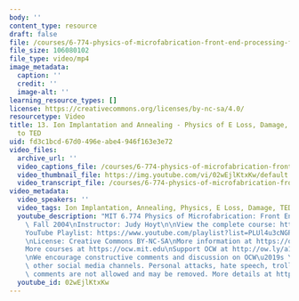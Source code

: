 ```yaml
---
body: ''
content_type: resource
draft: false
file: /courses/6-774-physics-of-microfabrication-front-end-processing-fall-2004/mit6_774f04_lec13_360p_16_9.mp4
file_size: 106080102
file_type: video/mp4
image_metadata:
  caption: ''
  credit: ''
  image-alt: ''
learning_resource_types: []
license: https://creativecommons.org/licenses/by-nc-sa/4.0/
resourcetype: Video
title: 13. Ion Implantation and Annealing - Physics of E Loss, Damage, Introduction
  to TED
uid: fd3c1bcd-67d0-496e-abe4-946f163e3e72
video_files:
  archive_url: ''
  video_captions_file: /courses/6-774-physics-of-microfabrication-front-end-processing-fall-2004/1AcZzCsx6X2jS6e9iD78cHb_qZ28_yyen_transcript.webvtt
  video_thumbnail_file: https://img.youtube.com/vi/02wEjlKtxKw/default.jpg
  video_transcript_file: /courses/6-774-physics-of-microfabrication-front-end-processing-fall-2004/1AcZzCsx6X2jS6e9iD78cHb_qZ28_yyen_transcript.pdf
video_metadata:
  video_speakers: ''
  video_tags: Ion Implantation, Annealing, Physics, E Loss, Damage, TED
  youtube_description: "MIT 6.774 Physics of Microfabrication: Front End Processing,\
    \ Fall 2004\nInstructor: Judy Hoyt\n\nView the complete course: https://ocw.mit.edu/courses/6-774-physics-of-microfabrication-front-end-processing-fall-2004/\n\
    YouTube Playlist: https://www.youtube.com/playlist?list=PLUl4u3cNGP61IMhYaHL_x-RzNUIDJD9XK\n\
    \nLicense: Creative Commons BY-NC-SA\nMore information at https://ocw.mit.edu/terms\n\
    More courses at https://ocw.mit.edu\nSupport OCW at http://ow.ly/a1If50zVRlQ\n\
    \nWe encourage constructive comments and discussion on OCW\u2019s YouTube and\
    \ other social media channels. Personal attacks, hate speech, trolling, and inappropriate\
    \ comments are not allowed and may be removed. More details at https://ocw.mit.edu/comments."
  youtube_id: 02wEjlKtxKw
---
```

